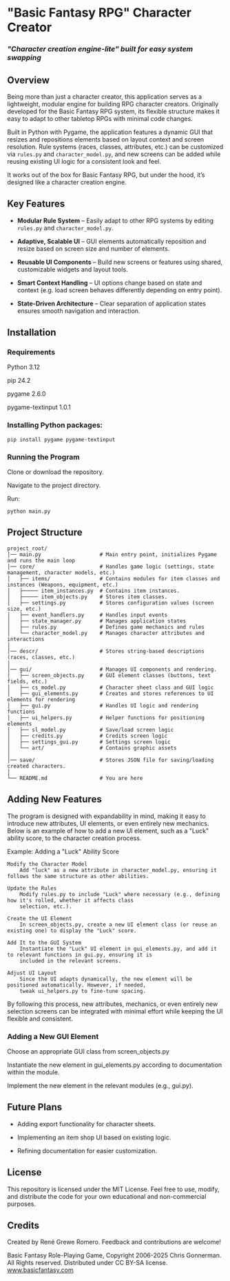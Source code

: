 # "Basic Fantasy RPG" Character Creator 
### *"Character creation engine-lite" built for easy system swapping*

## Overview

Being more than just a character creator, this application serves as a lightweight, modular engine for building RPG
character creators.
Originally developed for the Basic Fantasy RPG system, its flexible structure makes it easy to adapt to other tabletop
RPGs with minimal code changes.

Built in Python with Pygame, the application features a dynamic GUI that resizes and repositions elements based on
layout context and screen resolution. Rule systems (races, classes, attributes, etc.) can be customized via `rules.py`
and `character_model.py`, and new screens can be added while reusing existing UI logic for a consistent look and feel.

It works out of the box for Basic Fantasy RPG, but under the hood, it’s designed like a character creation engine.

## Key Features

* **Modular Rule System** – Easily adapt to other RPG systems by editing `rules.py` and `character_model.py`.

* **Adaptive, Scalable UI** – GUI elements automatically reposition and resize based on screen size and number of
elements.

* **Reusable UI Components** – Build new screens or features using shared, customizable widgets and layout tools.

* **Smart Context Handling** – UI options change based on state and context (e.g. load screen behaves differently
depending on entry point).
* **State-Driven Architecture** – Clear separation of application states ensures smooth navigation and interaction.

## Installation

### Requirements

Python 3.12

pip 24.2

pygame 2.6.0

pygame-textinput 1.0.1

### Installing Python packages:

`pip install pygame pygame-textinput`

### Running the Program

Clone or download the repository.

Navigate to the project directory.

Run:

`python main.py`

## Project Structure
```
project_root/
│── main.py                   # Main entry point, initializes Pygame and runs the main loop
│── core/                     # Handles game logic (settings, state management, character models, etc.)
│   ├── items/                # Contains modules for item classes and instances (Weapons, equipment, etc.)
│   ├───── item_instances.py  # Contains item instances.
│   ├───── item_objects.py    # Stores item classes.
│   ├── settings.py           # Stores configuration values (screen size, etc.)
│   ├── event_handlers.py     # Handles input events
│   ├── state_manager.py      # Manages application states
│   ├── rules.py              # Defines game mechanics and rules
│   └── character_model.py    # Manages character attributes and interactions
│
│── descr/                    # Stores string-based descriptions (races, classes, etc.)
│
│── gui/                      # Manages UI components and rendering.
│   ├── screen_objects.py     # GUI element classes (buttons, text fields, etc.)
│   ├── cs_model.py           # Character sheet class and GUI logic
│   ├── gui_elements.py       # Creates and stores references to UI elements for rendering
│   ├── gui.py                # Handles UI logic and rendering functions
│   ├── ui_helpers.py         # Helper functions for positioning elements
│   ├── sl_model.py           # Save/load screen logic
│   ├── credits.py            # Credits screen logic
│   ├── settings_gui.py       # Settings screen logic
│   └── art/                  # Contains graphic assets
│
│── save/                     # Stores JSON file for saving/loading created characters.
│
└── README.md                 # You are here
```
## Adding New Features

The program is designed with expandability in mind, making it easy to introduce new attributes, UI elements, or even
entirely new mechanics. Below is an example of how to add a new UI element, such as a "Luck" ability score, to the
character creation process.

Example: Adding a "Luck" Ability Score

    Modify the Character Model
        Add "luck" as a new attribute in character_model.py, ensuring it follows the same structure as other abilities.

    Update the Rules
        Modify rules.py to include "Luck" where necessary (e.g., defining how it's rolled, whether it affects class
        selection, etc.).

    Create the UI Element
        In screen_objects.py, create a new UI element class (or reuse an existing one) to display the "Luck" score.

    Add It to the GUI System
        Instantiate the "Luck" UI element in gui_elements.py, and add it to relevant functions in gui.py, ensuring it is
        included in the relevant screens.

    Adjust UI Layout
        Since the UI adapts dynamically, the new element will be positioned automatically. However, if needed,
        tweak ui_helpers.py to fine-tune spacing.

By following this process, new attributes, mechanics, or even entirely new selection screens can be integrated with
minimal effort while keeping the UI flexible and consistent.

### Adding a New GUI Element

Choose an appropriate GUI class from screen_objects.py

Instantiate the new element in gui_elements.py according to documentation within the module.

Implement the new element in the relevant modules (e.g., gui.py).

## Future Plans

* Adding export functionality for character sheets.

* Implementing an item shop UI based on existing logic.

* Refining documentation for easier customization.

## License

This repository is licensed under the MIT License. Feel free to use, modify, and distribute the code for your own
educational and non-commercial purposes.

## Credits

Created by René Grewe Romero. Feedback and contributions are welcome!

Basic Fantasy Role-Playing Game, Copyright 2006-2025 Chris Gonnerman. All Rights reserved.
Distributed under CC BY-SA license. www.basicfantasy.com